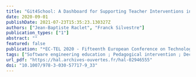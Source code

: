 ```yaml
---
title: "Git4School: A Dashboard for Supporting Teacher Interventions in Software Engineering Courses"
date: 2020-09-01
publishDate: 2021-07-23T15:35:23.130327Z
authors: ["Jean-Baptiste Raclet", "Franck Silvestre"]
publication_types: ["1"]
abstract: ""
featured: false
publication: "*EC-TEL 2020 - Fifteenth European Conference on Technology Enhanced Learning*"
tags: ["Software engineering education ; Pedagogical intervention ; Decision-making ; Dashboard ; Git"]
url_pdf: "https://hal.archives-ouvertes.fr/hal-02946555"
doi: "10.1007/978-3-030-57717-9_33"
---
```


